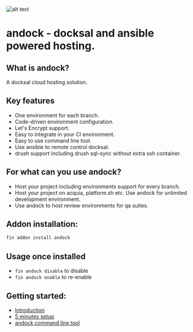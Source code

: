![alt text](https://avatars3.githubusercontent.com/u/41805169?s=200&v=4"andock")
# andock - docksal and ansible powered hosting.

## What is andock?
A docksal cloud hosting solution. <br>

## Key features
* One environment for each branch.
* Code-driven environment configuration.
* Let's Encrypt support.
* Easy to integrate in your CI environment.
* Easy to use command line tool.
* Use ansible to remote control docksal.
* drush support including drush sql-sync without extra ssh container.

## For what can you use andock?
* Host your project including environments support for every branch.
* Host your project on acquia, platform.sh etc. Use andock for unlimited development environment.
* Use andock to host review environments for qa suites. 

## Addon installation:
```bash
fin addon install andock
```

## Usage once installed

- `fin andock disable` to disable
- `fin andock enable` to re-enable

## Getting started:
* [Introduction](https://andock.readthedocs.io/en/latest/getting-started/introduction/)
* [5 minutes setup](https://andock.readthedocs.io/en/latest/getting-started/docksal/)
* [andock command line tool](https://github.com/andock/andock/)

